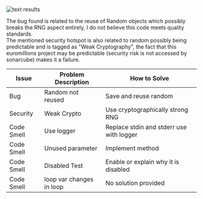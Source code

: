  ![text results](https://imgur.com/qhdze1m.png "text results")

The bug found is related to the reuse of Random objects which possibly breaks the RNG aspect entirely, I do not believe this code meets quality standards.<br>
The mentioned security hotspot is also related to random possibly being predictable and is tagged as "Weak Cryptography", the fact that this euromillions project may be predictable (security risk is not accessed by sonarcube) makes it a failure.

| Issue      | Problem Description      | How to Solve                           |
|------------|--------------------------|------------------------------------------|
| Bug        | Random not reused        | Save and reuse random                    |
| Security   | Weak Crypto              | Use cryptographically strong RNG         |
| Code Smell | Use logger               | Replace stdin and stderr use with logger |
| Code Smell | Unused parameter         | Implement method                         |
| Code Smell | Disabled Test            | Enable or explain why it is disabled     |
| Code Smell | loop var changes in loop | No solution provided                     |
